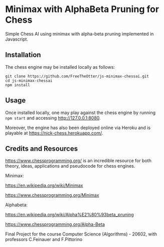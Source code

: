 # Minimax with AlphaBeta Pruning for Chess
Simple Chess AI using minimax with alpha-beta pruning implemented in Javascript. 

## Installation
The chess engine may be installed locally as follows:

``` 
git clone https://github.com/FreeTheOtter/js-minimax-chessai.git
cd js-minimax-chessai
npm install
```

## Usage
Once installed locally, one may play against the chess engine by running `npm start` and accessing http://127.0.0.1:8080.

Moreover, the engine has also been deployed online via Heroku and is playable at https://nick-chess.herokuapp.com/.


## Credits and Resources
https://www.chessprogramming.org/ is an incredible resource for both theory, ideas, applications and pseudocode for chess engines.

Minimax:

https://en.wikipedia.org/wiki/Minimax

https://www.chessprogramming.org/Minimax

Alphabeta:

https://en.wikipedia.org/wiki/Alpha%E2%80%93beta_pruning

https://www.chessprogramming.org/Alpha-Beta

Final Project for the course Computer Science (Algorithms) - 20602, with professors C.Feinauer and F.Pittorino
